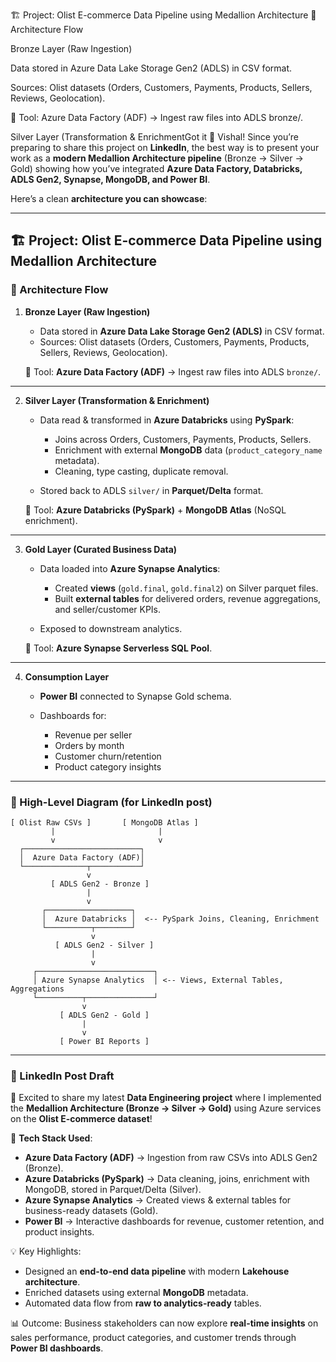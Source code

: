 🏗 Project: Olist E-commerce Data Pipeline using Medallion Architecture
🔹 Architecture Flow

Bronze Layer (Raw Ingestion)

Data stored in Azure Data Lake Storage Gen2 (ADLS) in CSV format.

Sources: Olist datasets (Orders, Customers, Payments, Products, Sellers, Reviews, Geolocation).

🔧 Tool: Azure Data Factory (ADF) → Ingest raw files into ADLS bronze/.

Silver Layer (Transformation & EnrichmentGot it 🚀 Vishal! Since you’re preparing to share this project on **LinkedIn**, the best way is to present your work as a **modern Medallion Architecture pipeline** (Bronze → Silver → Gold) showing how you’ve integrated **Azure Data Factory, Databricks, ADLS Gen2, Synapse, MongoDB, and Power BI**.

Here’s a clean **architecture you can showcase**:

---

## 🏗 Project: Olist E-commerce Data Pipeline using Medallion Architecture

### 🔹 Architecture Flow

1. **Bronze Layer (Raw Ingestion)**

   * Data stored in **Azure Data Lake Storage Gen2 (ADLS)** in CSV format.
   * Sources: Olist datasets (Orders, Customers, Payments, Products, Sellers, Reviews, Geolocation).

   🔧 Tool: **Azure Data Factory (ADF)** → Ingest raw files into ADLS `bronze/`.

---

2. **Silver Layer (Transformation & Enrichment)**

   * Data read & transformed in **Azure Databricks** using **PySpark**:

     * Joins across Orders, Customers, Payments, Products, Sellers.
     * Enrichment with external **MongoDB** data (`product_category_name` metadata).
     * Cleaning, type casting, duplicate removal.
   * Stored back to ADLS `silver/` in **Parquet/Delta** format.

   🔧 Tool: **Azure Databricks (PySpark)** + **MongoDB Atlas** (NoSQL enrichment).

---

3. **Gold Layer (Curated Business Data)**

   * Data loaded into **Azure Synapse Analytics**:

     * Created **views** (`gold.final`, `gold.final2`) on Silver parquet files.
     * Built **external tables** for delivered orders, revenue aggregations, and seller/customer KPIs.
   * Exposed to downstream analytics.

   🔧 Tool: **Azure Synapse Serverless SQL Pool**.

---

4. **Consumption Layer**

   * **Power BI** connected to Synapse Gold schema.
   * Dashboards for:

     * Revenue per seller
     * Orders by month
     * Customer churn/retention
     * Product category insights

---

### 🔹 High-Level Diagram (for LinkedIn post)

```
[ Olist Raw CSVs ]       [ MongoDB Atlas ]
         |                       |
         v                       v
  ┌──────────────────────────┐
  │  Azure Data Factory (ADF)│
  └──────────────┬───────────┘
                 v
         [ ADLS Gen2 - Bronze ]
                 |
                 v
       ┌───────────────────┐
       │  Azure Databricks │  <-- PySpark Joins, Cleaning, Enrichment
       └──────────┬────────┘
                  v
          [ ADLS Gen2 - Silver ]
                  |
                  v
     ┌──────────────────────────┐
     │ Azure Synapse Analytics  │ <-- Views, External Tables, Aggregations
     └──────────┬───────────────┘
                v
           [ ADLS Gen2 - Gold ]
                |
                v
           [ Power BI Reports ]
```

---

### 🔹 LinkedIn Post Draft

🚀 Excited to share my latest **Data Engineering project** where I implemented the **Medallion Architecture (Bronze → Silver → Gold)** using Azure services on the **Olist E-commerce dataset**!

🔹 **Tech Stack Used**:

* **Azure Data Factory (ADF)** → Ingestion from raw CSVs into ADLS Gen2 (Bronze).
* **Azure Databricks (PySpark)** → Data cleaning, joins, enrichment with MongoDB, stored in Parquet/Delta (Silver).
* **Azure Synapse Analytics** → Created views & external tables for business-ready datasets (Gold).
* **Power BI** → Interactive dashboards for revenue, customer retention, and product insights.

💡 Key Highlights:

* Designed an **end-to-end data pipeline** with modern **Lakehouse architecture**.
* Enriched datasets using external **MongoDB** metadata.
* Automated data flow from **raw to analytics-ready** tables.

📊 Outcome: Business stakeholders can now explore **real-time insights** on sales performance, product categories, and customer trends through **Power BI dashboards**.

